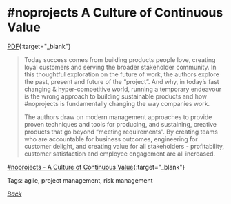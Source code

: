# #noprojects A Culture of Continuous Value

[PDF](../../docs/noprojects-a-culture-of-continuous-value.pdf){:target="_blank"}

> Today success comes from building products people love, creating loyal customers and serving the broader stakeholder community.  In this thoughtful exploration on the future of work, the authors explore the past, present and future of the “project”. And why, in today’s fast changing & hyper-competitive world, running a temporary endeavour is the wrong approach to building sustainable products and how #noprojects is fundamentally changing the way companies work.
>
> The authors draw on modern management approaches to provide proven techniques and tools for producing, and sustaining, creative products that go beyond “meeting requirements”. By creating teams who are accountable for business outcomes, engineering for customer delight, and creating value for all stakeholders - profitability, customer satisfaction and employee engagement are all increased.

[#noprojects - A Culture of Continuous Value](https://www.infoq.com/minibooks/noprojects-value-culture){:target="_blank"}

Tags: agile, project management, risk management

[_Back_](../)
